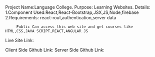 Project Name:Language College.
Purpose: Learning Websites.
Details: 1.Component Used:React,React-Bootstrap,JSX,JS,Node,firebase
2.Requirements: react-rout,authentication,server data

         Public Can access this web site and get courses like HTML,CSS,JAVA SCRIPT,REACT,ANGULAR JS

Live Site Link:

Client Side Github Link:
Server Side Github Link:
